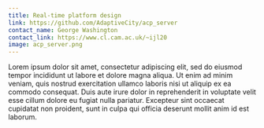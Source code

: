 ```yaml
---
title: Real-time platform design
link: https://github.com/AdaptiveCity/acp_server
contact_name: George Washington
contact_link: https://www.cl.cam.ac.uk/~ijl20
image: acp_server.png
---
```


Lorem ipsum dolor sit amet, consectetur adipiscing elit, sed do eiusmod tempor incididunt ut labore et dolore magna aliqua. Ut enim ad minim veniam, quis nostrud exercitation ullamco laboris nisi ut aliquip ex ea commodo consequat. Duis aute irure dolor in reprehenderit in voluptate velit esse cillum dolore eu fugiat nulla pariatur. Excepteur sint occaecat cupidatat non proident, sunt in culpa qui officia deserunt mollit anim id est laborum.
